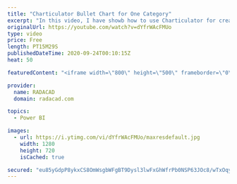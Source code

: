```yaml
---
title: "Charticulator Bullet Chart for One Category"
excerpt: "In this video, I have showb how to use Charticulator for creating a Bullet Chart with one Category,"
originalUrl: https://youtube.com/watch?v=dYfrWAcFMUo
type: video
price: Free
length: PT15M29S
publishedDateTime: 2020-09-24T00:10:15Z
heat: 50

featuredContent: "<iframe width=\"800\" height=\"500\" frameborder=\"0\" src=\"https://www.youtube.com/embed/dYfrWAcFMUo\" allow=\"accelerometer; autoplay; encrypted-media; gyroscope; picture-in-picture\" allowfullscreen></iframe>"

provider:
  name: RADACAD
  domain: radacad.com

topics:
  - Power BI

images:
  - url: https://i.ytimg.com/vi/dYfrWAcFMUo/maxresdefault.jpg
    width: 1280
    height: 720
    isCached: true

secured: "eu85yGdpP8ykxCS8OmWsgbWFgBT9Dysl3lwFxGhWfrPb0NSP63JOc8/wTxOqygX4wcPY0HKDqwwF7IfyQ0/+XnR7VmfMcvMJJeWm2gv6vO0jJu4CoiimhuKpp97fgP5BeYuwDeDAsSbSwMEzpD8N79E4iikqLqzs8Gzc03yzTazTZQ7UvwiSIgAY5gqF/s5aNqCnIJzi0gV4NW2Z4DFUURD0BmC/5PyF4EFIgS/K5JD9ue0E3ulEAPgKpHK6oz/cPY+TFEU0TmRS/CgWpLkJn3FnKAP+jllv8m28U5HIsnz4yS5kNIxhi9j5yyZL4duuHD1Ktcs64MG7pq0HbxQu97s4WnXyy23xLPC5LTvcMM0nGQ6sm2C7XzdxJMhN6smBDnuqhSw4PDl9tPc7LgG+lRS1FeI35c6YoXyoDspdL8k=;xnuloMrfFE03d/2+7WG1dw=="
---
```


